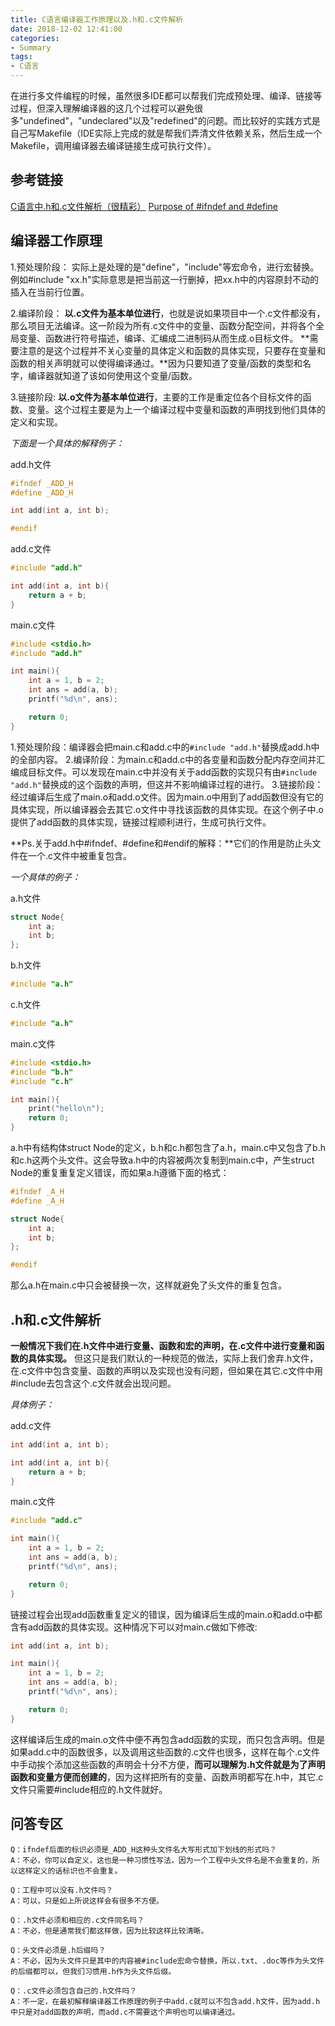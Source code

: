 ```yaml
---
title: C语言编译器工作原理以及.h和.c文件解析
date: 2018-12-02 12:41:00
categories:
- Summary
tags:
- C语言
---
```

在进行多文件编程的时候，虽然很多IDE都可以帮我们完成预处理、编译、链接等过程，但深入理解编译器的这几个过程可以避免很多"undefined"，"undeclared"以及"redefined"的问题。而比较好的实践方式是自己写Makefile（IDE实际上完成的就是帮我们弄清文件依赖关系，然后生成一个Makefile，调用编译器去编译链接生成可执行文件）。
<!--more-->
## 参考链接
[C语言中.h和.c文件解析（很精彩）](https://www.cnblogs.com/laojie4321/archive/2012/03/30/2425015.html)
[Purpose of #ifndef and #define](https://community.arduboy.com/t/purpose-of-ifndef-and-define/3592/2)

## 编译器工作原理
1.预处理阶段：
实际上是处理的是"define"，"include"等宏命令，进行宏替换。例如#include "xx.h"实际意思是把当前这一行删掉，把xx.h中的内容原封不动的插入在当前行位置。

2.编译阶段：
**以.c文件为基本单位进行**，也就是说如果项目中一个.c文件都没有，那么项目无法编译。这一阶段为所有.c文件中的变量、函数分配空间，并将各个全局变量、函数进行符号描述，编译、汇编成二进制码从而生成.o目标文件。
**需要注意的是这个过程并不关心变量的具体定义和函数的具体实现，只要存在变量和函数的相关声明就可以使得编译通过。**因为只要知道了变量/函数的类型和名字，编译器就知道了该如何使用这个变量/函数。

3.链接阶段:
**以.o文件为基本单位进行**，主要的工作是重定位各个目标文件的函数、变量。这个过程主要是为上一个编译过程中变量和函数的声明找到他们具体的定义和实现。

*下面是一个具体的解释例子：*

add.h文件
```C
#ifndef _ADD_H
#define _ADD_H

int add(int a, int b);

#endif
```

add.c文件
```C
#include "add.h"

int add(int a, int b){
    return a + b;
}
```

main.c文件
```C
#include <stdio.h>
#include "add.h"

int main(){
    int a = 1, b = 2;
    int ans = add(a, b);
    printf("%d\n", ans);

    return 0;
}
```

1.预处理阶段：编译器会把main.c和add.c中的``#include "add.h"``替换成add.h中的全部内容。
2.编译阶段：为main.c和add.c中的各变量和函数分配内存空间并汇编成目标文件。可以发现在main.c中并没有关于add函数的实现只有由``#include "add.h"``替换成的这个函数的声明，但这并不影响编译过程的进行。
3.链接阶段：经过编译后生成了main.o和add.o文件。因为main.o中用到了add函数但没有它的具体实现，所以编译器会去其它.o文件中寻找该函数的具体实现。在这个例子中.o提供了add函数的具体实现，链接过程顺利进行，生成可执行文件。

**Ps.关于add.h中#ifndef、#define和#endif的解释：**它们的作用是防止头文件在一个.c文件中被重复包含。

*一个具体的例子：*

a.h文件
```C
struct Node{
    int a;
    int b;
};
```

b.h文件
```C
#include "a.h"
```

c.h文件
```C
#include "a.h"
```

main.c文件
```C
#include <stdio.h>
#include "b.h"
#include "c.h"

int main(){
    print("hello\n");
    return 0;
}
```
a.h中有结构体struct Node的定义，b.h和c.h都包含了a.h，main.c中又包含了b.h和c.h这两个头文件。这会导致a.h中的内容被两次复制到main.c中，产生struct Node的重复重复定义错误，而如果a.h遵循下面的格式：
```C
#ifndef _A_H
#define _A_H

struct Node{
    int a;
    int b;
};

#endif
```
那么a.h在main.c中只会被替换一次，这样就避免了头文件的重复包含。

## .h和.c文件解析
**一般情况下我们在.h文件中进行变量、函数和宏的声明，在.c文件中进行变量和函数的具体实现。**
但这只是我们默认的一种规范的做法，实际上我们舍弃.h文件，在.c文件中包含变量、函数的声明以及实现也没有问题，但如果在其它.c文件中用#include去包含这个.c文件就会出现问题。

*具体例子：*

add.c文件
```C
int add(int a, int b);

int add(int a, int b){
    return a + b;
}
```

main.c文件
```C
#include "add.c"

int main(){
    int a = 1, b = 2;
    int ans = add(a, b);
    printf("%d\n", ans);

    return 0;
}
```
链接过程会出现add函数重复定义的错误，因为编译后生成的main.o和add.o中都含有add函数的具体实现。这种情况下可以对main.c做如下修改:
```C
int add(int a, int b);

int main(){
    int a = 1, b = 2;
    int ans = add(a, b);
    printf("%d\n", ans);

    return 0;
}
```
这样编译后生成的main.o文件中便不再包含add函数的实现，而只包含声明。但是如果add.c中的函数很多，以及调用这些函数的.c文件也很多，这样在每个.c文件中手动挨个添加这些函数的声明会十分不方便，**而可以理解为.h文件就是为了声明函数和变量方便而创建的**，因为这样把所有的变量、函数声明都写在.h中，其它.c文件只需要#include相应的.h文件就好。

## 问答专区
```
Q：ifndef后面的标识必须是_ADD_H这种头文件名大写形式加下划线的形式吗？
A：不必，你可以自定义，这也是一种习惯性写法，因为一个工程中头文件名是不会重复的，所以这样定义的话标识也不会重复。

Q：工程中可以没有.h文件吗？
A：可以，只是如上所说这样会有很多不方便。

Q：.h文件必须和相应的.c文件同名吗？
A：不必，但是通常我们都这样做，因为比较这样比较清晰。

Q：头文件必须是.h后缀吗？
A：不必，因为头文件只是其中的内容被#include宏命令替换，所以.txt、.doc等作为头文件的后缀都可以，但我们习惯用.h作为头文件后缀。

Q：.c文件必须包含自己的.h文件吗？
A：不一定，在最初解释编译器工作原理的例子中add.c就可以不包含add.h文件，因为add.h中只是对add函数的声明，而add.c不需要这个声明也可以编译通过。
```